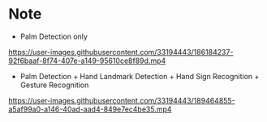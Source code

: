 # Note

- Palm Detection only

https://user-images.githubusercontent.com/33194443/186184237-92f6baaf-8f74-407e-a149-95610ce8f89d.mp4

- Palm Detection + Hand Landmark Detection + Hand Sign Recognition + Gesture Recognition

https://user-images.githubusercontent.com/33194443/189464855-a5af99a0-a146-40ad-aad4-849e7ec4be35.mp4

